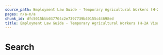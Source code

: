 ```yaml
---
source_path: Employment Law Guide - Temporary Agricultural Workers (H-2A Visas).md
pages: n/a-n/a
chunk_id: dfc5015bbb037704c2e7397739b49155c44698ed
title: Employment Law Guide - Temporary Agricultural Workers (H-2A Visas)
---
```

# Search
